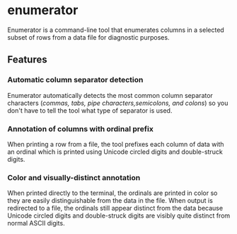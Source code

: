 # enumerator

Enumerator is a command-line tool that enumerates columns in a 
selected subset of rows from a data file for diagnostic purposes. 

## Features

### Automatic column separator detection

Enumerator automatically detects the most common
column separator characters (*commas, tabs, pipe characters,semicolons, and colons*)
so you don't have to tell the tool what type of separator is used.

### Annotation of columns with ordinal prefix

When printing a row from a file, the tool prefixes each column of data
with an ordinal which is printed using Unicode circled digits and 
double-struck digits.

### Color and visually-distinct annotation

When printed directly to the terminal, the ordinals are printed in color so
they are easily distinguishable from the data in the file. When output is
redirected to a file, the ordinals still appear distinct from the data
because Unicode circled digits and double-struck digits are visibly 
quite distinct from normal ASCII digits.


